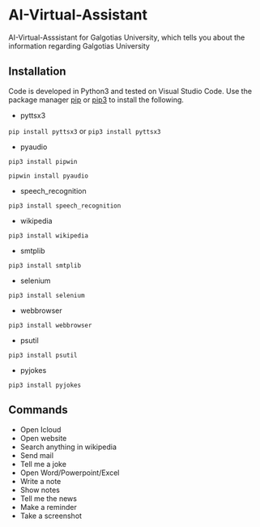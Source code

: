 # AI-Virtual-Assistant
AI-Virtual-Asssistant for Galgotias University, which tells you about the information regarding Galgotias University

## Installation
Code is developed in Python3 and tested on Visual Studio Code.
Use the package manager [pip](https://pip.pypa.io/en/stable/) or [pip3](https://pip.pypa.io/en/stable/) to install the following.
- pyttsx3

`pip install pyttsx3`
or
`pip3 install pyttsx3`
- pyaudio

`pip3 install pipwin `

`pipwin install pyaudio`

- speech_recognition

`pip3 install speech_recognition`
- wikipedia

`pip3 install wikipedia`
- smtplib

`pip3 install smtplib`
- selenium

`pip3 install selenium`
- webbrowser

`pip3 install webbrowser`
- psutil

`pip3 install psutil`
- pyjokes

`pip3 install pyjokes`


## Commands
- Open Icloud
- Open website
- Search anything in wikipedia
- Send mail
- Tell me a joke
- Open Word/Powerpoint/Excel
- Write a note
- Show notes
- Tell me the news
- Make a reminder
- Take a screenshot


